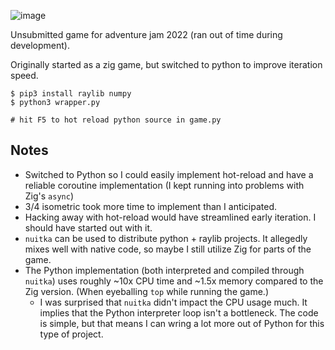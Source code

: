 ![image](https://user-images.githubusercontent.com/1291012/174444171-cde55ba9-5a64-4e8a-81f0-f66d2080e2db.png)

Unsubmitted game for adventure jam 2022 (ran out of time during development).

Originally started as a zig game, but switched to python to improve iteration
speed.

    $ pip3 install raylib numpy
    $ python3 wrapper.py

    # hit F5 to hot reload python source in game.py

## Notes

* Switched to Python so I could easily implement hot-reload and have a reliable coroutine implementation (I kept running into problems with Zig's `async`)
* 3/4 isometric took more time to implement than I anticipated.
* Hacking away with hot-reload would have streamlined early iteration. I should have started out with it.
* `nuitka` can be used to distribute python + raylib projects. It allegedly mixes well with native code, so maybe I still utilize Zig for parts of the game.
* The Python implementation (both interpreted and compiled through `nuitka`) uses roughly ~10x CPU time and ~1.5x memory compared to the Zig version. (When eyeballing `top` while running the game.)
    * I was surprised that `nuitka` didn't impact the CPU usage much. It implies that the Python interpreter loop isn't a bottleneck. The code is simple, but that means I can wring a lot more out of Python for this type of project.
